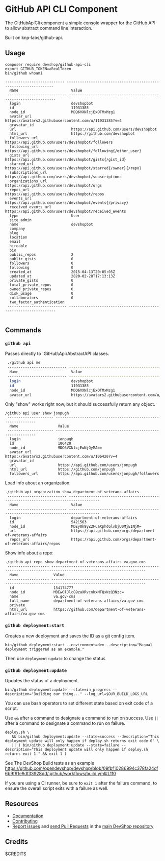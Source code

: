 GitHub API CLI Component
=================

The GitHubApiCli component a simple console wrapper for the GitHub API to allow 
abstract command line interaction.

Built on knp-labs/github-api.

## Usage

```
composer require devshop/github-api-cli
export GITHUB_TOKEN=aRealToken
bin/github whoami

--------------------------- ---------------------------------------------------------------- 
  Name                        Value                                                           
 --------------------------- ---------------------------------------------------------------- 
  login                       devshopbot                                                      
  id                          11931385                                                        
  node_id                     MDQ6VXNlcjExOTMxMzg1                                            
  avatar_url                  https://avatars2.githubusercontent.com/u/11931385?v=4           
  gravatar_id                                                                                 
  url                         https://api.github.com/users/devshopbot                         
  html_url                    https://github.com/devshopbot                                   
  followers_url               https://api.github.com/users/devshopbot/followers               
  following_url               https://api.github.com/users/devshopbot/following{/other_user}  
  gists_url                   https://api.github.com/users/devshopbot/gists{/gist_id}         
  starred_url                 https://api.github.com/users/devshopbot/starred{/owner}{/repo}  
  subscriptions_url           https://api.github.com/users/devshopbot/subscriptions           
  organizations_url           https://api.github.com/users/devshopbot/orgs                    
  repos_url                   https://api.github.com/users/devshopbot/repos                   
  events_url                  https://api.github.com/users/devshopbot/events{/privacy}        
  received_events_url         https://api.github.com/users/devshopbot/received_events         
  type                        User                                                            
  site_admin                                                                                  
  name                        devshopbot                                                      
  company                                                                                     
  blog                                                                                        
  location                                                                                    
  email                                                                                       
  hireable                                                                                    
  bio                                                                                         
  public_repos                2                                                               
  public_gists                0                                                               
  followers                   0                                                               
  following                   0                                                               
  created_at                  2015-04-13T20:05:05Z                                            
  updated_at                  2020-02-28T17:13:13Z                                            
  private_gists               0                                                               
  total_private_repos         0                                                               
  owned_private_repos         0                                                               
  disk_usage                  0                                                               
  collaborators               0                                                               
  two_factor_authentication                                                                   
 --------------------------- ---------------------------------------------------------------- 


```

## Commands

### `github api`

Passes directly to `GitHub\Api\AbstractAPI classes.

```sh
 ./github api me
 --------------------------- ---------------------------------------------------------------- 
  Name                        Value                                                           
 --------------------------- ---------------------------------------------------------------- 
  login                       devshopbot                                                      
  id                          11931385                                                        
  node_id                     MDQ6VXNlcjExOTMxMzg1                                            
  avatar_url                  https://avatars2.githubusercontent.com/u/11931385?v=4       
```

Only "show" works right now, but it should successfully return any object.

```
/github api user show jonpugh
 --------------------- ------------------------------------------------------------- 
  Name                  Value                                                        
 --------------------- ------------------------------------------------------------- 
  login                 jonpugh                                                      
  id                    106420                                                       
  node_id               MDQ6VXNlcjEwNjQyMA==                                         
  avatar_url            https://avatars2.githubusercontent.com/u/106420?v=4          
  gravatar_id                                                                        
  url                   https://api.github.com/users/jonpugh                         
  html_url              https://github.com/jonpugh                                   
  followers_url         https://api.github.com/users/jonpugh/followers               
```

Load info about an organization:

```
./github api organization show department-of-veterans-affairs
 --------------------------- ------------------------------------------------------------------------------------ 
  Name                        Value                                                                               
 --------------------------- ------------------------------------------------------------------------------------ 
  login                       department-of-veterans-affairs                                                      
  id                          5421563                                                                             
  node_id                     MDEyOk9yZ2FuaXphdGlvbjU0MjE1NjM=                                                    
  url                         https://api.github.com/orgs/department-of-veterans-affairs                          
  repos_url                   https://api.github.com/orgs/department-of-veterans-affairs/repos                    
```

Show info about a repo:
```
./github api repo show department-of-veterans-affairs va.gov-cms
 ------------------- ----------------------------------------------------------------------------------------------------------------- 
  Name                Value                                                                                                            
 ------------------- ----------------------------------------------------------------------------------------------------------------- 
  id                  154174777                                                                                                        
  node_id             MDEwOlJlcG9zaXRvcnkxNTQxNzQ3Nzc=                                                                                 
  name                va.gov-cms                                                                                                       
  full_name           department-of-veterans-affairs/va.gov-cms                                                                        
  private                                                                                                                              
  html_url            https://github.com/department-of-veterans-affairs/va.gov-cms                                                     
```

### `github deployment:start`

Creates a new deployment and saves the ID as a git config item.

    bin/github deployment:start --environment=dev --description="Manual deployment triggered as an example."

Then use `deployment:update` to change the status.

### `github deployment:update`

Updates the status of a deployment.

    bin/github deployment:update --state=in_progress --description="Building our thing..." --log_url=$OUR_BUILD_LOGS_URL

You can use bash operators to set different state based on exit code of a script.

Use `&&` after a command to designate a command to run on success.
Use `||` after a command to designate a command to run on failure.

    deploy.sh \
       && bin/github deployment:update --state=success --description="This deployment update will only happen if deploy.sh returns exit code 0" \
       || ( bin/github deployment:update --state=failure --description="This deployment update will only happen if deploy.sh returns exit 1." && exit 1 )

See The DevShop Build tests as an example https://github.com/opendevshop/devshop/blob/09fbf10286994c378fa24cf6b9f91e9df33928dd/.github/workflows/build.yml#L110

If you are using a CI runner, be sure to `exit 1` after the failure command, to
ensure the overall script exits with a failure as well.


Resources
---------

  * [Documentation](https://github.com/opendevshop/devshop/blob/develop/README.md)
  * [Contributing](https://github.com/opendevshop/devshop/blob/develop/docs/DEVELOPING.md)
  * [Report issues](https://github.com/opendevshop/devshop/issues) and
    [send Pull Requests](https://github.com/opendevshop/devshop/pulls)
    in the [main DevShop repository](https://github.com/opendevshop/devshop)

Credits
-------

$CREDITS 
